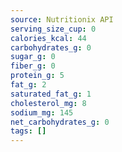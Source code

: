 ```yaml
---
source: Nutritionix API
serving_size_cup: 0
calories_kcal: 44
carbohydrates_g: 0
sugar_g: 0
fiber_g: 0
protein_g: 5
fat_g: 2
saturated_fat_g: 1
cholesterol_mg: 8
sodium_mg: 145
net_carbohydrates_g: 0
tags: []
---
```

